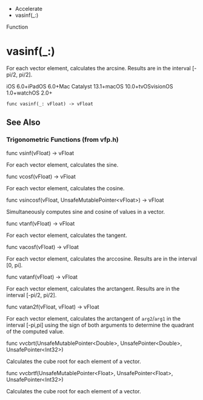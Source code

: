 

- Accelerate
-  vasinf(\_:) 

Function

# vasinf(\_:)

For each vector element, calculates the arcsine. Results are in the interval \[-pi/2, pi/2\].

iOS 6.0+iPadOS 6.0+Mac Catalyst 13.1+macOS 10.0+tvOSvisionOS 1.0+watchOS 2.0+

``` source
func vasinf(_: vFloat) -> vFloat
```

## See Also

### Trigonometric Functions (from vfp.h)

func vsinf(vFloat) -> vFloat

For each vector element, calculates the sine.

func vcosf(vFloat) -> vFloat

For each vector element, calculates the cosine.

func vsincosf(vFloat, UnsafeMutablePointer&lt;vFloat>) -> vFloat

Simultaneously computes sine and cosine of values in a vector.

func vtanf(vFloat) -> vFloat

For each vector element, calculates the tangent.

func vacosf(vFloat) -> vFloat

For each vector element, calculates the arccosine. Results are in the interval \[0, pi\].

func vatanf(vFloat) -> vFloat

For each vector element, calculates the arctangent. Results are in the interval \[-pi/2, pi/2\].

func vatan2f(vFloat, vFloat) -> vFloat

For each vector element, calculates the arctangent of `arg2`/`arg1` in the interval \[-pi,pi\] using the sign of both arguments to determine the quadrant of the computed value.

func vvcbrt(UnsafeMutablePointer&lt;Double>, UnsafePointer&lt;Double>, UnsafePointer&lt;Int32>)

Calculates the cube root for each element of a vector.

func vvcbrtf(UnsafeMutablePointer&lt;Float>, UnsafePointer&lt;Float>, UnsafePointer&lt;Int32>)

Calculates the cube root for each element of a vector.

